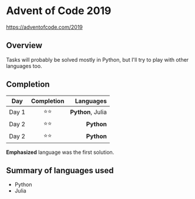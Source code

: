 # Advent of Code 2019
https://adventofcode.com/2019

## Overview
Tasks will probably be solved mostly in Python, but I'll try to play with other languages too.

## Completion
| Day   | Completion | Languages |
|-------|:----------:|----------:|
| Day 1 | ⭐⭐ | **Python**, Julia |
| Day 2 | ⭐⭐ | **Python** |
| Day 2 | ⭐⭐ | **Python** |

**Emphasized** language was the first solution.

## Summary of languages used
+ Python
+ Julia